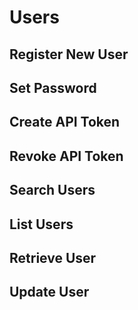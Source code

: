 # Users
## Register New User
## Set Password
## Create API Token
## Revoke API Token

## Search Users
## List Users
## Retrieve User
## Update User